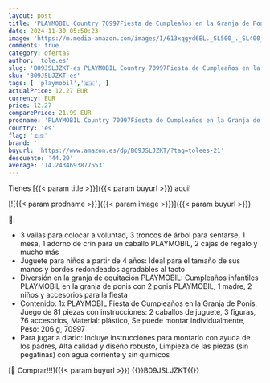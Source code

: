 ```yaml
---
layout: post
title: 'PLAYMOBIL Country 70997Fiesta de Cumpleaños en la Granja de Ponis  Juguetes para niños a Partir de 4 años'
date: 2024-11-30 05:50:23
image: 'https://m.media-amazon.com/images/I/613xqgyd6EL._SL500_._SL400_.jpg'
comments: true
category: ofertas
author: 'tole.es'
slug: 'B09JSLJZKT-es PLAYMOBIL Country 70997Fiesta de Cumpleaños en la Granja...'
sku: 'B09JSLJZKT-es'
tags: [ 'playmobil','🇪🇸', ]
actualPrice: 12.27 EUR
currency: EUR
price: 12.27
comparePrice: 21.99 EUR
prodname: 'PLAYMOBIL Country 70997Fiesta de Cumpleaños en la Granja de Ponis  Juguetes para niños a Partir de 4 años'
country: 'es'
flag: '🇪🇸'
brand: ''
buyurl: 'https://www.amazon.es/dp/B09JSLJZKT/?tag=tolees-21'
descuento: '44.20'
average: '14.2434693877553'
---
```


Tienes [{{< param title >}}]({{< param buyurl >}}) aqui!

[![{{< param prodname >}}]({{< param image >}})]({{< param buyurl >}})

🔎:

- 3 vallas para colocar a voluntad, 3 troncos de árbol para sentarse, 1 mesa, 1 adorno de crin para un caballo PLAYMOBIL, 2 cajas de regalo y mucho más
- Juguete para niños a partir de 4 años: Ideal para el tamaño de sus manos y bordes redondeados agradables al tacto
- Diversión en la granja de equitación PLAYMOBIL: Cumpleaños infantiles PLAYMOBIL en la granja de ponis con 2 ponis PLAYMOBIL, 1 madre, 2 niños y accesorios para la fiesta
- Contenido: 1x PLAYMOBIL Fiesta de Cumpleaños en la Granja de Ponis, Juego de 81 piezas con instrucciones: 2 caballos de juguete, 3 figuras, 76 accesorios, Material: plástico, Se puede montar individualmente, Peso: 206 g, 70997
- Para jugar a diario: Incluye instrucciones para montarlo con ayuda de los padres, Alta calidad y diseño robusto, Limpieza de las piezas (sin pegatinas) con agua corriente y sin químicos

[🛒 Comprar!!!]({{< param buyurl >}})
{{<world>}}B09JSLJZKT{{</world>}}
